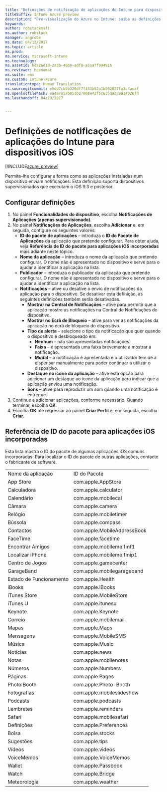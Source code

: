 ```yaml
---
title: "Definições de notificação de aplicações do Intune para dispositivos iOS"
titleSuffix: Intune Azure preview
description: "Pré-visualização do Azure no Intune: saiba as definições que pode utilizar para controlar as notificações das aplicações nos dispositivos iOS."
keywords: 
author: robstackmsft
ms.author: robstack
manager: angrobe
ms.date: 04/12/2017
ms.topic: article
ms.prod: 
ms.service: microsoft-intune
ms.technology: 
ms.assetid: bda26d1d-2a3b-4669-adf8-a5aa7f994916
ms.reviewer: heenamac
ms.suite: ems
ms.custom: intune-azure
translationtype: Human Translation
ms.sourcegitcommit: e5dd7cb5b320df7f443b52a1b502027fa3c4acaf
ms.openlocfilehash: ea4a7a57b853b27008e42fbc635da2d9a14026fd
ms.lasthandoff: 04/19/2017


---
```


# <a name="intune-app-notifications-settings-for-ios-devices"></a>Definições de notificações de aplicações do Intune para dispositivos iOS

[!INCLUDE[azure_preview](../includes/azure_preview.md)]

Permite-lhe configurar a forma como as aplicações instaladas num dispositivo enviam notificações. Esta definição suporta dispositivos supervisionados que executam o iOS 9.3 e posterior.

## <a name="configure-settings"></a>Configurar definições

1. No painel **Funcionalidades do dispositivo**, escolha **Notificações de Aplicações (apenas supervisionado)**.
2. No painel **Notificações de Aplicações**, escolha **Adicionar** e, em seguida, configure os seguintes valores:
    - **ID do pacote de aplicações** – introduza o **ID do Pacote de Aplicações** da aplicação que pretende configurar. Para obter ajuda, veja **Referência de ID do pacote para aplicações iOS incorporadas** mais adiante neste tópico.
    - **Nome da aplicação** – introduza o nome da aplicação que pretende configurar. O nome não é apresentado no dispositivo e serve para o ajudar a identificar a aplicação na lista.
    - **Publicador** – introduza o publicador da aplicação que pretende configurar. O nome não é apresentado no dispositivo e serve para o ajudar a identificar a aplicação na lista.
    - **Notificações** – ative ou desative o envio de notificações da aplicação para o dispositivo. Se desativar esta definição, as seguintes definições também serão desativadas.
        - **Mostrar na Central de Notificações** – ative para permitir que a aplicação mostre as notificações na Central de Notificações do dispositivo.
        - **Mostrar no Ecrã de Bloqueio** – ative para ver as notificações da aplicação no ecrã de bloqueio do dispositivo.
        - **Tipo de alerta** – selecione o tipo de notificação que quer quando o dispositivo é desbloqueado em:
            - **Nenhum** – não são apresentadas notificações.
            - **Faixa** – é apresentada uma faixa brevemente a mostrar a notificação.
            - **Modal** – a notificação é apresentada e o utilizador tem de a dispensar manualmente para poder continuar a utilizar o dispositivo.
        - **Destaque no ícone da aplicação** – ative esta opção para adicionar um destaque ao ícone da aplicação para indicar que a aplicação enviou uma notificação.
        - **Sons** – ative para reproduzir um som quando uma notificação é entregue.
3. Continue a adicionar aplicações, conforme necessário. Quando terminar, escolha **OK**.
4. Escolha **OK** até regressar ao painel **Criar Perfil** e, em seguida, escolha **Criar**. 


## <a name="bundle-id-reference-for-built-in-ios-apps"></a>Referência de ID do pacote para aplicações iOS incorporadas

Esta lista mostra o ID do pacote de algumas aplicações iOS comuns incorporadas. Para localizar o ID do pacote de outras aplicações, contacte o fabricante de software. 

|||
|-|-|
|Nome da aplicação|ID do Pacote|
|App Store|com.apple.AppStore|
|Calculadora|com.apple.calculator|
|Calendário|com.apple.mobilecal|
|Câmara|com.apple.camera|
|Relógio|com.apple.mobiletimer|
|Bússola|com.apple.compass|
|Contactos|com.apple.MobileAddressBook|
|FaceTime|com.apple.facetime|
|Encontrar Amigos|com.apple.mobileme.fmf1|
|Localizar iPhone|com.apple.mobileme.fmip1|
|Centro de Jogos|com.apple.gamecenter|
|GarageBand|com.apple.mobilegarageband|
|Estado de Funcionamento|com.apple.Health|
|iBooks|com.apple.iBooks|
|iTunes Store|com.apple.MobileStore|
|iTunes U|com.apple.itunesu|
|Keynote|com.apple.Keynote|
|Correio|com.apple.mobilemail|
|Mapas|com.apple.Maps|
|Mensagens|com.apple.MobileSMS|
|Música|com.apple.Music|
|Notícias|com.apple.news|
|Notas|com.apple.mobilenotes|
|Números|com.apple.Numbers|
|Páginas|com.apple.Pages|
|Photo Booth|com.apple.Photo-Booth|
|Fotografias|com.apple.mobileslideshow|
|Podcasts|com.apple.podcasts|
|Lembretes|com.apple.reminders|
|Safari|com.apple.mobilesafari|
|Definições|com.apple.Preferences|
|Bolsa|com.apple.stocks|
|Sugestões|com.apple.tips|
|Vídeos|com.apple.videos|
|VoiceMemos|com.apple.VoiceMemos|
|Wallet|com.apple.Passbook|
|Watch|com.apple.Bridge|
|Meteorologia|com.apple.weather|
